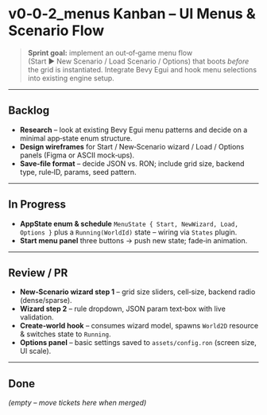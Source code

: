 # v0‑0‑2_menus Kanban – UI Menus & Scenario Flow

> **Sprint goal:** implement an out‑of‑game menu flow (Start ▶ New Scenario / Load Scenario / Options) that boots *before* the grid is instantiated.  Integrate Bevy Egui and hook menu selections into existing engine setup.

---

## Backlog

* **Research** – look at existing Bevy Egui menu patterns and decide on a minimal app‑state enum structure.
* **Design wireframes** for Start / New‑Scenario wizard / Load / Options panels (Figma or ASCII mock‑ups).
* **Save‑file format** – decide JSON vs. RON; include grid size, backend type, rule‑ID, params, seed pattern.

---

## In Progress

* **AppState enum & schedule**
  `MenuState { Start, NewWizard, Load, Options }` plus a `Running(WorldId)` state – wiring via `States` plugin.
* **Start menu panel**
  three buttons → push new state; fade‑in animation.

---

## Review / PR

* **New‑Scenario wizard step 1** – grid size sliders, cell‑size, backend radio (dense/sparse).
* **Wizard step 2** – rule dropdown, JSON param text‑box with live validation.
* **Create‑world hook** – consumes wizard model, spawns `World2D` resource & switches state to `Running`.
* **Options panel** – basic settings saved to `assets/config.ron` (screen size, UI scale).

---

## Done

*(empty – move tickets here when merged)*
